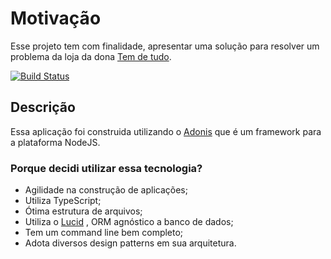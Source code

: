 # Motivação

Esse projeto tem com finalidade, apresentar uma solução para resolver um problema da loja da dona [Tem de tudo](https://github.com/matheuscatossi/tem-de-tudo-development-test).

[![Build Status](https://travis-ci.com/cloves-prog/celeste-store-back.svg?branch=master)](https://travis-ci.com/cloves-prog/celeste-store-back)

## Descrição

Essa aplicação foi construida utilizando o [Adonis](https://preview.adonisjs.com/)  que é um framework para a plataforma NodeJS.

### Porque decidi utilizar essa tecnologia?
- Agilidade na construção de aplicações;
- Utiliza TypeScript;
- Ótima estrutura de arquivos;
- Utiliza o [Lucid](https://preview.adonisjs.com/guides/database/introduction) , ORM agnóstico a banco de dados;
- Tem um command line bem completo;
- Adota diversos design patterns em sua arquitetura.
